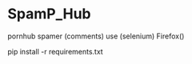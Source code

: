# SpamP_Hub
pornhub spamer (comments)         use (selenium) Firefox()

pip install -r requirements.txt
